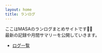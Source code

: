 ```yaml
---
layout: home
title: ランログ
---
```


ここはMASAのランログまとめサイトです🏃‍♂️  
最新の記録や月間サマリーを公開していきます。

- [ログ一覧](/logs/)

